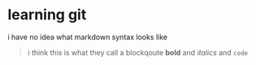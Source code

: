 # learning git
i have no idea what markdown syntax looks like
> i think this is what they call a blockqoute
**bold** and *italics* and `code`